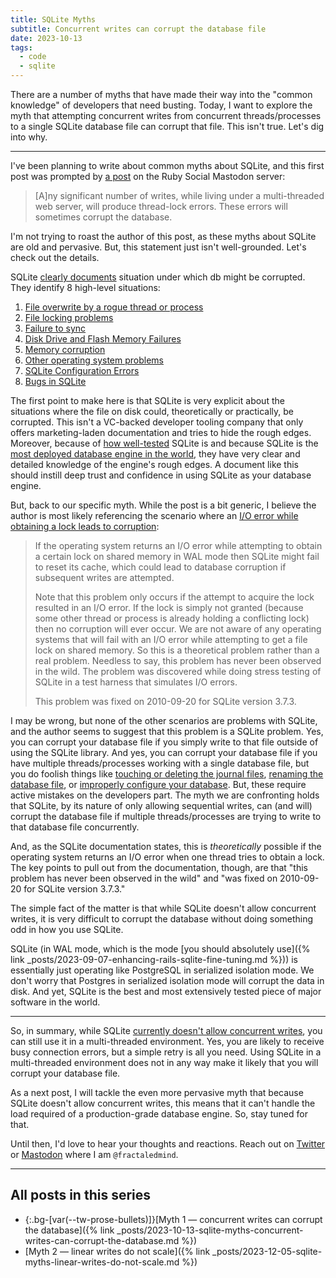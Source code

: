 ```yaml
---
title: SQLite Myths
subtitle: Concurrent writes can corrupt the database file
date: 2023-10-13
tags:
  - code
  - sqlite
---
```


There are a number of myths that have made their way into the "common knowledge" of developers that need busting. Today, I want to explore the myth that attempting concurrent writes from concurrent threads/processes to a single SQLite database file can corrupt that file. This isn't true. Let's dig into why.

<!--/summary-->

- - -

I've been planning to write about common myths about SQLite, and this first post was prompted by [a post](https://ruby.social/@gd/111227192469880099) on the Ruby Social Mastodon server:

> [A]ny significant number of writes, while living under a multi-threaded web server, will produce thread-lock errors. These errors will sometimes corrupt the database.

I'm not trying to roast the author of this post, as these myths about SQLite are old and pervasive. But, this statement just isn't well-grounded. Let's check out the details.

SQLite [clearly documents](https://www.sqlite.org/howtocorrupt.html) situation under which db might be corrupted. They identify 8 high-level situations:

1. [File overwrite by a rogue thread or process](https://www.sqlite.org/howtocorrupt.html#_file_overwrite_by_a_rogue_thread_or_process)
2. [File locking problems](https://www.sqlite.org/howtocorrupt.html#_file_locking_problems)
3. [Failure to sync](https://www.sqlite.org/howtocorrupt.html#_failure_to_sync)
4. [Disk Drive and Flash Memory Failures](https://www.sqlite.org/howtocorrupt.html#_disk_drive_and_flash_memory_failures)
5. [Memory corruption](https://www.sqlite.org/howtocorrupt.html#_memory_corruption)
6. [Other operating system problems](https://www.sqlite.org/howtocorrupt.html#_other_operating_system_problems)
7. [SQLite Configuration Errors](https://www.sqlite.org/howtocorrupt.html#sqlite_configuration_errors)
8. [Bugs in SQLite](https://www.sqlite.org/howtocorrupt.html#_bugs_in_sqlite)

The first point to make here is that SQLite is very explicit about the situations where the file on disk could, theoretically or practically, be corrupted. This isn't a VC-backed developer tooling company that only offers marketing-laden documentation and tries to hide the rough edges. Moreover, because of [how well-tested](https://www.sqlite.org/testing.html) SQLite is and because SQLite is the [most deployed database engine in the world](https://www.sqlite.org/mostdeployed.html), they have very clear and detailed knowledge of the engine's rough edges. A document like this should instill deep trust and confidence in using SQLite as your database engine.

But, back to our specific myth. While the post is a bit generic, I believe the author is most likely referencing the scenario where an [I/O error while obtaining a lock leads to corruption](https://www.sqlite.org/howtocorrupt.html#_i_o_error_while_obtaining_a_lock_leads_to_corruption):

> If the operating system returns an I/O error while attempting to obtain a certain lock on shared memory in WAL mode then SQLite might fail to reset its cache, which could lead to database corruption if subsequent writes are attempted.
>
> Note that this problem only occurs if the attempt to acquire the lock resulted in an I/O error. If the lock is simply not granted (because some other thread or process is already holding a conflicting lock) then no corruption will ever occur. We are not aware of any operating systems that will fail with an I/O error while attempting to get a file lock on shared memory. So this is a theoretical problem rather than a real problem. Needless to say, this problem has never been observed in the wild. The problem was discovered while doing stress testing of SQLite in a test harness that simulates I/O errors.
>
> This problem was fixed on 2010-09-20 for SQLite version 3.7.3.

I may be wrong, but none of the other scenarios are problems with SQLite, and the author seems to suggest that this problem is a SQLite problem. Yes, you can corrupt your database file if you simply write to that file outside of using the SQLite library. And yes, you can corrupt your database file if you have multiple threads/processes working with a single database file, but you do foolish things like [touching or deleting the journal files](https://www.sqlite.org/howtocorrupt.html#_deleting_a_hot_journal), [renaming the database file](https://www.sqlite.org/howtocorrupt.html#_unlinking_or_renaming_a_database_file_while_in_use), or [improperly configure your database](https://www.sqlite.org/howtocorrupt.html#sqlite_configuration_errors). But, these require active mistakes on the developers part. The myth we are confronting holds that SQLite, by its nature of only allowing sequential writes, can (and will) corrupt the database file if multiple threads/processes are trying to write to that database file concurrently.

And, as the SQLite documentation states, this is _theoretically_ possible if the operating system returns an I/O error when one thread tries to obtain a lock. The key points to pull out from the documentation, though, are that "this problem has never been observed in the wild" and "was fixed on 2010-09-20 for SQLite version 3.7.3."

The simple fact of the matter is that while SQLite doesn't allow concurrent writes, it is very difficult to corrupt the database without doing something odd in how you use SQLite.

SQLite (in WAL mode, which is the mode [you should absolutely use]({% link _posts/2023-09-07-enhancing-rails-sqlite-fine-tuning.md %})) is essentially just operating like PostgreSQL in serialized isolation mode. We don't worry that Postgres in serialized isolation mode will corrupt the data in disk. And yet, SQLite is the best and most extensively tested piece of major software in the world.

- - -

So, in summary, while SQLite [currently doesn't allow concurrent writes](https://sqlite.org/hctree/doc/hctree/doc/hctree/index.html), you can still use it in a multi-threaded environment. Yes, you are likely to receive busy connection errors, but a simple retry is all you need. Using SQLite in a multi-threaded environment does not in any way make it likely that you will corrupt your database file.

As a next post, I will tackle the even more pervasive myth that because SQLite doesn't allow concurrent writes, this means that it can't handle the load required of a production-grade database engine. So, stay tuned for that.

Until then, I'd love to hear your thoughts and reactions. Reach out on [Twitter](https://twitter.com/fractaledmind) or [Mastodon](https://ruby.social/@fractaledmind) where I am `@fractaledmind`.

- - -

## All posts in this series

* {:.bg-[var(--tw-prose-bullets)]}[Myth 1 — concurrent writes can corrupt the database]({% link _posts/2023-10-13-sqlite-myths-concurrent-writes-can-corrupt-the-database.md %})
* [Myth 2 — linear writes do not scale]({% link _posts/2023-12-05-sqlite-myths-linear-writes-do-not-scale.md %})

